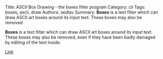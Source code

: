 Title: ASCII Box Drawing - the boxes filter program
Category: cli
Tags: boxes, ascii, draw
Authors: sedlav
Summary: **Boxes** is a text filter which can draw ASCII art boxes around its input text. These boxes may also be removed

**Boxes** is a text filter which can draw ASCII art boxes around its input text. These boxes may also be removed, even if they have been badly damaged by editing of the text inside.

[Link](http://boxes.thomasjensen.com/)
